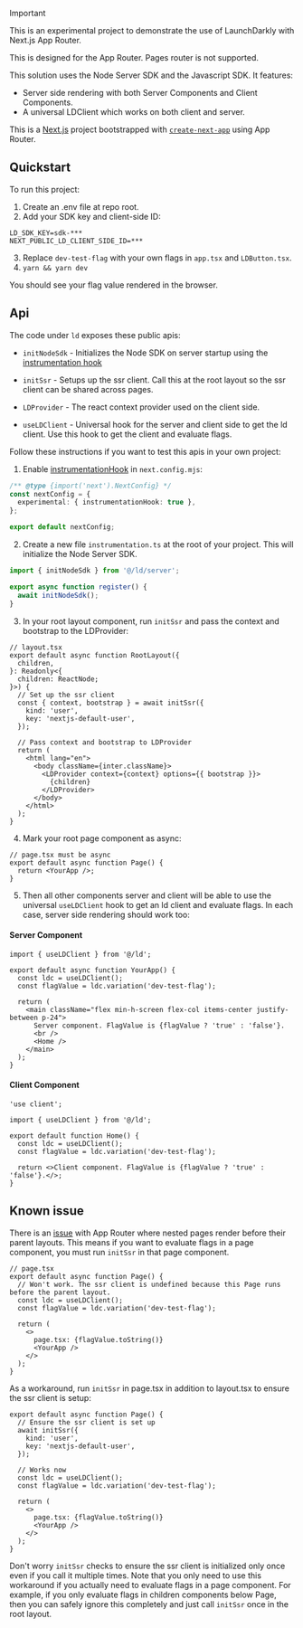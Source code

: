 > [!IMPORTANT]  
> This is an experimental project to demonstrate the use of LaunchDarkly with Next.js App Router.
>
> This is designed for the App Router. Pages router is not supported.

This solution uses the Node Server SDK and the Javascript SDK. It features:

- Server side rendering with both Server Components and Client Components.
- A universal LDClient which works on both client and server.

This is a [Next.js](https://nextjs.org/) project bootstrapped with [`create-next-app`](https://github.com/vercel/next.js/tree/canary/packages/create-next-app) using App Router.

## Quickstart

To run this project:

1. Create an .env file at repo root.
2. Add your SDK key and client-side ID:

```dotenv
LD_SDK_KEY=sdk-***
NEXT_PUBLIC_LD_CLIENT_SIDE_ID=***
```

3. Replace `dev-test-flag` with your own flags in `app.tsx` and `LDButton.tsx`.
4. `yarn && yarn dev`

You should see your flag value rendered in the browser.

## Api

The code under `ld` exposes these public apis:

- `initNodeSdk` - Initializes the Node SDK on server startup using the [instrumentation hook](https://nextjs.org/docs/app/building-your-application/optimizing/instrumentation)

- `initSsr` - Setups up the ssr client. Call this at the root layout so the ssr client can be shared across pages.

- `LDProvider` - The react context provider used on the client side.

- `useLDClient` - Universal hook for the server and client side to get the ld client. Use this hook to get the client and evaluate flags.

Follow these instructions if you want to test this apis in your own project:

1. Enable [instrumentationHook](https://nextjs.org/docs/app/building-your-application/optimizing/instrumentation) in `next.config.mjs`:

```ts
/** @type {import('next').NextConfig} */
const nextConfig = {
  experimental: { instrumentationHook: true },
};

export default nextConfig;
```

2. Create a new file `instrumentation.ts` at the root of your project. This will initialize the Node Server SDK.

```ts
import { initNodeSdk } from '@/ld/server';

export async function register() {
  await initNodeSdk();
}
```

3. In your root layout component, run `initSsr` and pass the context and bootstrap to the LDProvider:

```tsx
// layout.tsx
export default async function RootLayout({
  children,
}: Readonly<{
  children: ReactNode;
}>) {
  // Set up the ssr client
  const { context, bootstrap } = await initSsr({
    kind: 'user',
    key: 'nextjs-default-user',
  });

  // Pass context and bootstrap to LDProvider
  return (
    <html lang="en">
      <body className={inter.className}>
        <LDProvider context={context} options={{ bootstrap }}>
          {children}
        </LDProvider>
      </body>
    </html>
  );
}
```

4. Mark your root page component as async:

```tsx
// page.tsx must be async
export default async function Page() {
  return <YourApp />;
}
```

5. Then all other components server and client will be able to use the universal `useLDClient` hook to get an ld client and evaluate flags. In each case, server side rendering should work too:

#### Server Component

```tsx
import { useLDClient } from '@/ld';

export default async function YourApp() {
  const ldc = useLDClient();
  const flagValue = ldc.variation('dev-test-flag');

  return (
    <main className="flex min-h-screen flex-col items-center justify-between p-24">
      Server component. FlagValue is {flagValue ? 'true' : 'false'}.
      <br />
      <Home />
    </main>
  );
}
```

#### Client Component

```tsx
'use client';

import { useLDClient } from '@/ld';

export default function Home() {
  const ldc = useLDClient();
  const flagValue = ldc.variation('dev-test-flag');

  return <>Client component. FlagValue is {flagValue ? 'true' : 'false'}.</>;
}
```

## Known issue

There is an [issue](https://github.com/vercel/next.js/discussions/53026) with App Router where nested pages render before their parent layouts. This means if you want to evaluate flags in a page component, you must run `initSsr` in that page component.

```tsx
// page.tsx
export default async function Page() {
  // Won't work. The ssr client is undefined because this Page runs before the parent layout.
  const ldc = useLDClient();
  const flagValue = ldc.variation('dev-test-flag');

  return (
    <>
      page.tsx: {flagValue.toString()}
      <YourApp />
    </>
  );
}
```

As a workaround, run `initSsr` in page.tsx in addition to layout.tsx to ensure the ssr client is setup:

```tsx
export default async function Page() {
  // Ensure the ssr client is set up
  await initSsr({
    kind: 'user',
    key: 'nextjs-default-user',
  });

  // Works now
  const ldc = useLDClient();
  const flagValue = ldc.variation('dev-test-flag');

  return (
    <>
      page.tsx: {flagValue.toString()}
      <YourApp />
    </>
  );
}
```

Don't worry `initSsr` checks to ensure the ssr client is initialized only once even if you call it multiple times. Note that you only need to use this workaround if you actually need to evaluate flags in a page component. For example, if you only evaluate flags in children components below Page, then you can safely ignore this completely and just call `initSsr` once in the root layout.
